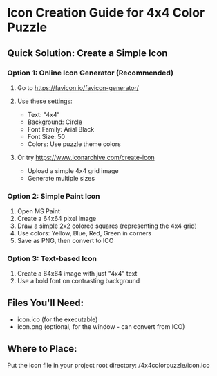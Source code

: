 # Icon Creation Guide for 4x4 Color Puzzle

## Quick Solution: Create a Simple Icon

### Option 1: Online Icon Generator (Recommended)
1. Go to https://favicon.io/favicon-generator/ 
2. Use these settings:
   - Text: "4x4" 
   - Background: Circle
   - Font Family: Arial Black
   - Font Size: 50
   - Colors: Use puzzle theme colors

3. Or try https://www.iconarchive.com/create-icon
   - Upload a simple 4x4 grid image
   - Generate multiple sizes

### Option 2: Simple Paint Icon
1. Open MS Paint
2. Create a 64x64 pixel image
3. Draw a simple 2x2 colored squares (representing the 4x4 grid)
4. Use colors: Yellow, Blue, Red, Green in corners
5. Save as PNG, then convert to ICO

### Option 3: Text-based Icon
1. Create a 64x64 image with just "4x4" text
2. Use a bold font on contrasting background

## Files You'll Need:
- icon.ico (for the executable)
- icon.png (optional, for the window - can convert from ICO)

## Where to Place:
Put the icon file in your project root directory:
/4x4colorpuzzle/icon.ico
